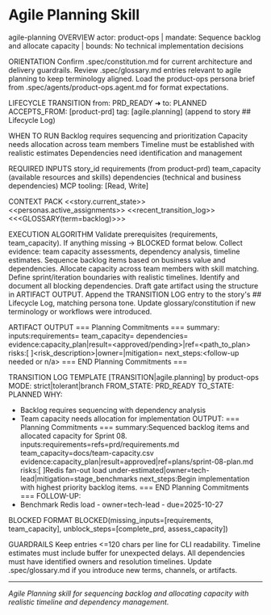 # Agile Planning Skill

agile-planning
OVERVIEW
actor: product-ops | mandate: Sequence backlog and allocate capacity | bounds: No technical implementation decisions

ORIENTATION
Confirm .spec/constitution.md for current architecture and delivery guardrails.
Review .spec/glossary.md entries relevant to agile planning to keep terminology aligned.
Load the product-ops persona brief from .spec/agents/product-ops.agent.md for format expectations.

LIFECYCLE TRANSITION
from: PRD_READY ➜ to: PLANNED
ACCEPTS_FROM: [product-prd]
tag: [agile.planning] (append to story ## Lifecycle Log)

WHEN TO RUN
Backlog requires sequencing and prioritization
Capacity needs allocation across team members
Timeline must be established with realistic estimates
Dependencies need identification and management

REQUIRED INPUTS
story_id
requirements (from product-prd)
team_capacity (available resources and skills)
dependencies (technical and business dependencies)
MCP tooling: [Read, Write]

CONTEXT PACK
<<story.current_state>>
<<personas.active_assignments>>
<<recent_transition_log>>
<<<GLOSSARY(term=backlog)>>>

EXECUTION ALGORITHM
Validate prerequisites (requirements, team_capacity). If anything missing → BLOCKED format below.
Collect evidence: team capacity assessments, dependency analysis, timeline estimates.
Sequence backlog items based on business value and dependencies.
Allocate capacity across team members with skill matching.
Define sprint/iteration boundaries with realistic timelines.
Identify and document all blocking dependencies.
Draft gate artifact using the structure in ARTIFACT OUTPUT.
Append the TRANSITION LOG entry to the story's ## Lifecycle Log, matching persona tone.
Update glossary/constitution if new terminology or workflows were introduced.

ARTIFACT OUTPUT
=== Planning Commitments ===
summary:<concise summary of planning decisions and capacity allocation>
inputs:requirements=<ref> team_capacity=<ref> dependencies=<ref>
evidence:capacity_plan|result=<approved/pending>|ref=<path_to_plan>
risks:[ ]<risk_description>|owner=<persona>|mitigation=<action>
next_steps:<follow-up needed or n/a>
=== END Planning Commitments ===

TRANSITION LOG TEMPLATE
[TRANSITION|agile.planning] by product-ops
MODE: strict|tolerant|branch
FROM_STATE: PRD_READY
TO_STATE: PLANNED
WHY:
- Backlog requires sequencing with dependency analysis
- Team capacity needs allocation for implementation
OUTPUT:
=== Planning Commitments ===
summary:Sequenced backlog items and allocated capacity for Sprint 08.
inputs:requirements=refs=prd/requirements.md team_capacity=docs/team-capacity.csv
evidence:capacity_plan|result=approved|ref=plans/sprint-08-plan.md
risks:[ ]Redis fan-out load under-estimated|owner=tech-lead|mitigation=stage_benchmarks
next_steps:Begin implementation with highest priority backlog items.
=== END Planning Commitments ===
FOLLOW-UP:
- Benchmark Redis load - owner=tech-lead - due=2025-10-27

BLOCKED FORMAT
BLOCKED(missing_inputs=[requirements, team_capacity], unblock_steps=[complete_prd, assess_capacity])

GUARDRAILS
Keep entries <=120 chars per line for CLI readability.
Timeline estimates must include buffer for unexpected delays.
All dependencies must have identified owners and resolution timelines.
Update .spec/glossary.md if you introduce new terms, channels, or artifacts.

---

*Agile Planning skill for sequencing backlog and allocating capacity with realistic timeline and dependency management.*